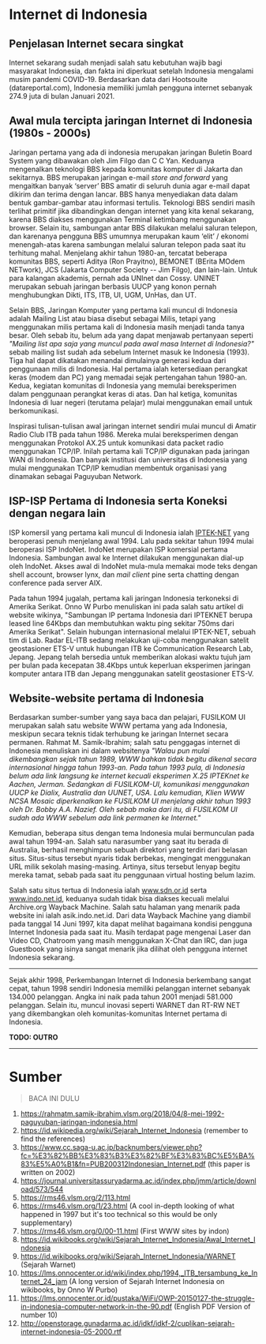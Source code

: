 # Internet di Indonesia

## Penjelasan Internet secara singkat

Internet sekarang sudah menjadi salah satu kebutuhan wajib bagi masyarakat Indonesia, dan fakta ini diperkuat setelah Indonesia mengalami musim pandemi COVID-19. Berdasarkan data dari Hootsouite (datareportal.com), Indonesia memiliki jumlah pengguna internet sebanyak 274.9 juta di bulan Januari 2021.

## Awal mula tercipta jaringan Internet di Indonesia (1980s - 2000s)

Jaringan pertama yang ada di indonesia merupakan jaringan Buletin Board System yang dibawakan oleh Jim Filgo dan C C Yan. Keduanya mengenalkan teknologi BBS kepada komunitas komputer di Jakarta dan sekitarnya. BBS merupakan jaringan e-mail *store and forward* yang mengaitkan banyak ‘server’ BBS amatir di seluruh dunia agar e-mail dapat dikirim dan terima dengan lancar. BBS hanya menyediakan data dalam bentuk gambar-gambar atau informasi tertulis. Teknologi BBS sendiri masih terlihat primitif jika dibandingkan dengan internet yang kita kenal sekarang, karena BBS diakses menggunakan Terminal ketimbang menggunakan browser. Selain itu, sambungan antar BBS dilakukan melalui saluran telepon, dan karenanya pengguna BBS umumnya merupakan kaum ‘elit’ / ekonomi menengah-atas karena sambungan melalui saluran telepon pada saat itu terhitung mahal. Menjelang akhir tahun 1980-an, tercatat beberapa komunitas BBS, seperti Aditya (Ron Prayitno), BEMONET (BErita MOdem NETwork), JCS (Jakarta Computer Society -- Jim Filgo), dan lain-lain. Untuk para kalangan akademis, pernah ada UNInet dan Cossy. UNINET merupakan sebuah jaringan berbasis UUCP yang konon pernah menghubungkan Dikti, ITS, ITB, UI, UGM, UnHas, dan UT. 

Selain BBS, Jaringan Komputer yang pertama kali muncul di Indonesia adalah Mailing List atau biasa disebut sebagai Milis, tetapi yang menggunakan milis pertama kali di Indonesia masih menjadi tanda tanya besar. Oleh sebab itu, belum ada yang dapat menjawab pertanyaan seperti *"Mailing list apa saja yang muncul pada awal masa Internet di Indonesia?"* sebab mailing list sudah ada sebelum Internet masuk ke Indonesia (1993). Tiga hal dapat dikatakan menandai dimulainya generasi kedua dari penggunaan milis di Indonesia. Hal pertama ialah ketersediaan perangkat keras (modem dan PC) yang memadai sejak pertengahan tahun 1980-an. Kedua, kegiatan komunitas di Indonesia yang memulai bereksperimen dalam penggunaan perangkat keras di atas. Dan hal ketiga, komunitas Indonesia di luar negeri (terutama pelajar) mulai menggunakan email untuk berkomunikasi. 

Inspirasi tulisan-tulisan awal jaringan internet sendiri mulai muncul di Amatir Radio Club ITB pada tahun 1986. Mereka mulai bereksperimen dengan menggunakan Protokol AX.25 untuk komunikasi data packet radio menggunakan TCP/IP. Inilah pertama kali TCP/IP digunakan pada jaringan WAN di Indonesia. Dan banyak institusi dan universitas di Indonesia yang mulai menggunakan TCP/IP kemudian membentuk organisasi yang dinamakan sebagai Paguyuban Network.

## ISP-ISP Pertama di Indonesia serta Koneksi dengan negara lain

ISP komersil yang pertama kali muncul di Indonesia ialah [IPTEK-NET](http://www.iptek.net.id/) yang beroperasi penuh menjelang awal 1994. Lalu pada sekitar tahun 1994 mulai beroperasi ISP IndoNet. IndoNet merupakan ISP komersial pertama Indonesia. Sambungan awal ke Internet dilakukan menggunakan dial-up oleh IndoNet. Akses awal di IndoNet mula-mula memakai mode teks dengan shell account, browser lynx, dan *mail client* pine serta chatting dengan conference pada server AIX.

Pada tahun 1994 jugalah, pertama kali jaringan Indonesia terkoneksi di Amerika Serikat. Onno W Purbo menuliskan ini pada salah satu artikel di website wikinya, "Sambungan IP pertama Indonesia dari IPTEKNET berupa leased line 64Kbps dan membutuhkan waktu ping sekitar 750ms dari Amerika Serikat". Selain hubungan internasional melalui IPTEK-NET, sebuah tim di Lab. Radar EL-ITB sedang melakukan uji-coba menggunakan satelit geostasioner ETS-V untuk hubungan ITB ke Communication Research Lab, Jepang. Jepang telah bersedia untuk memberikan alokasi waktu tujuh jam per bulan pada kecepatan 38.4Kbps untuk keperluan eksperimen jaringan komputer antara ITB dan Jepang menggunakan satelit geostasioner ETS-V.

## Website-website pertama di Indonesia

Berdasarkan sumber-sumber yang saya baca dan pelajari, FUSILKOM UI merupakan salah satu website WWW pertama yang ada Indonesia, meskipun secara teknis tidak terhubung ke jaringan Internet secara permanen. Rahmat M. Samik-Ibrahim; salah satu penggagas internet di Indonesia menuliskan ini dalam websitenya _"Walau pun mulai dikembangkan sejak tahun 1989, WWW bahkan tidak begitu dikenal secara internasional hingga tahun 1993-an. Pada tahun 1993 pula, di Indonesia belum ada link langsung ke internet kecuali eksperimen X.25 IPTEKnet ke Aachen, Jerman. Sedangkan di FUSILKOM-UI, komunikasi menggunakan UUCP ke Dialix, Australia dan UUNET, USA. Lalu kemudian, Klien WWW NCSA Mosaic diperkenalkan ke FUSILKOM UI menjelang akhir tahun 1993 oleh Dr. Bobby A.A. Nazief. Oleh sebab maka dari itu, di FUSILKOM UI sudah ada WWW sebelum ada link permanen ke Internet."_ 

Kemudian, beberapa situs dengan tema Indonesia mulai bermunculan pada awal tahun 1994-an. Salah satu narasumber yang saat itu berada di Australia, berhasil menghimpun sebuah direktori yang terdiri dari belasan situs. Situs-situs tersebut nyaris tidak berbekas, mengingat menggunakan URL milik sekolah masing-masing. Artinya, situs tersebut lenyap begitu mereka tamat, sebab pada saat itu penggunaan virtual hosting belum lazim. 

Salah satu situs tertua di Indonesia ialah www.sdn.or.id serta www.indo.net.id, keduanya sudah tidak bisa diakses kecuali melalui Archive.org Wayback Machine. Salah satu halaman yang menarik pada website ini ialah asik.indo.net.id. Dari data Wayback Machine yang diambil pada tanggal 14 Juni 1997, kita dapat melihat bagaimana kondisi pengguna Internet Indonesia pada saat itu. Masih terdapat page mengenai Laser dan Video CD, Chatroom yang masih menggunakan X-Chat dan IRC, dan juga Guestbook yang isinya sangat menarik jika dilihat oleh pengguna internet Indonesia sekarang. 

---
Sejak akhir 1998, Perkembangan Internet di Indonesia berkembang sangat cepat, tahun 1998 sendiri Indonesia memiliki pelanggan internet sebanyak 134.000 pelanggan. Angka ini naik pada tahun 2001 menjadi 581.000 pelanggan. Selain itu, muncul inovasi seperti WARNET dan RT-RW NET yang dikembangkan oleh komunitas-komunitas Internet pertama di Indonesia. 

**TODO: OUTRO**

---
# Sumber 
> BACA INI DULU
1. https://rahmatm.samik-ibrahim.vlsm.org/2018/04/8-mei-1992-paguyuban-jaringan-indonesia.html
2. https://id.wikipedia.org/wiki/Sejarah_Internet_Indonesia (remember to find the references)
3. https://www.cc.saga-u.ac.jp/backnumbers/viewer.php?fc=%E3%82%BB%E3%83%B3%E3%82%BF%E3%83%BC%E5%BA%83%E5%A0%B1&fn=PUB200312Indonesian_Internet.pdf (this paper is written on 2002)
4. https://journal.universitassuryadarma.ac.id/index.php/jmm/article/download/573/544
5. https://rms46.vlsm.org/2/113.html
6. https://rms46.vlsm.org/1/23.html (A cool in-depth looking of what happened in 1997 but it's too technical so this would be only supplementary)
7. https://rms46.vlsm.org/0/00-11.html (First WWW sites by indon)
8. https://id.wikibooks.org/wiki/Sejarah_Internet_Indonesia/Awal_Internet_Indonesia
9. https://id.wikibooks.org/wiki/Sejarah_Internet_Indonesia/WARNET (Sejarah Warnet)
10. https://lms.onnocenter.or.id/wiki/index.php/1994,_ITB_tersambung_ke_Internet_24_jam (A long version of Sejarah Internet Indonesia on wikibooks, by Onno W Purbo)
11. https://lms.onnocenter.or.id/pustaka/WiFi/OWP-20150127-the-struggle-in-indonesia-computer-network-in-the-90.pdf (English PDF Version of number 10)
12. http://openstorage.gunadarma.ac.id/idkf/idkf-2/cuplikan-sejarah-internet-indonesia-05-2000.rtf
